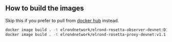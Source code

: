## How to build the images

Skip this if you prefer to pull from [docker hub](https://hub.docker.com/u/elrondnetwork) instead.

```bash
docker image build . -t elrondnetwork/elrond-rosetta-observer-devnet:D1.2.30.0 -f ./observer/Dockerfile
docker image build . -t elrondnetwork/elrond-rosetta-proxy-devnet:v1.1.16 -f ./proxy/Dockerfile
```